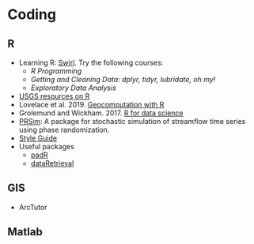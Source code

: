 # Coding
## R
- Learning R: [Swirl](https://swirlstats.com/). Try the following courses:
  - _R Programming_
  - _Getting and Cleaning Data: dplyr, tidyr, lubridate, oh my!_
  - _Exploratory Data Analysis_
- [USGS resources on R](https://owi.usgs.gov/R/)
- Lovelace et al. 2019. [Geocomputation with R](https://geocompr.robinlovelace.net/)
- Grolemund and Wickham. 2017. [R for data science](https://r4ds.had.co.nz/)
- [PRSim](https://CRAN.R-project.org/package=PRSim): A package for stochastic simulation of streamflow time series using phase randomization. 
- [Style Guide](http://adv-r.had.co.nz/Style.html#undefined)
- Useful packages
  - [padR](https://cran.r-project.org/web/packages/padr/vignettes/padr.html)
  - [dataRetrieval](https://cran.r-project.org/web/packages/dataRetrieval/vignettes/dataRetrieval.html)


## GIS
- ArcTutor

## Matlab

